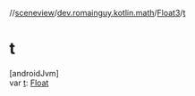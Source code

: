 //[sceneview](../../../index.md)/[dev.romainguy.kotlin.math](../index.md)/[Float3](index.md)/[t](t.md)

# t

[androidJvm]\
var [t](t.md): [Float](https://kotlinlang.org/api/latest/jvm/stdlib/kotlin/-float/index.html)
